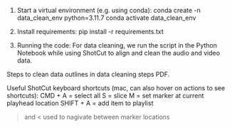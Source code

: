 1. Start a virtual environment (e.g. using conda): 
conda create -n data_clean_env python=3.11.7
conda activate data_clean_env

2. Install requirements: 
pip install -r requirements.txt

3. Running the code:
For data cleaning, we run the script in the Python Notebook while using ShotCut to align 
and clean the audio and video data.


Steps to clean data outlines in data cleaning steps PDF.

Useful ShotCut keyboard shortcuts (mac, can also hover on actions to see shortcuts):
CMD + A = select all
S = slice 
M = set marker at current playhead location 
SHIFT + A = add item to playlist
> and < used to nagivate between marker locations
